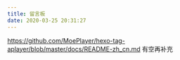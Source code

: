 ```yaml
---
title: 留言板
date: 2020-03-25 20:31:27
---
```


<https://github.com/MoePlayer/hexo-tag-aplayer/blob/master/docs/README-zh_cn.md> 有空再补充
